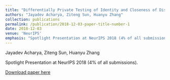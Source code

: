 ```yaml
---
title: "Differentially Private Testing of Identity and Closeness of Discrete Distributions"
authors: "Jayadev Acharya, Ziteng Sun, Huanyu Zhang"
collection: publications
permalink: /publication/2018-12-03-paper-title-number-1
date: 2018-12-03
venue: 'NeurIPS'
emphasis: "Spotlight Presentation at NeurIPS 2018 (4% of all submissions)."
---
```



Jayadev Acharya, Ziteng Sun, Huanyu Zhang

Spotlight Presentation at NeurIPS 2018 (4% of all submissions).

[Download paper here](https://papers.nips.cc/paper/7920-differentially-private-testing-of-identity-and-closeness-of-discrete-distributions.pdf)

